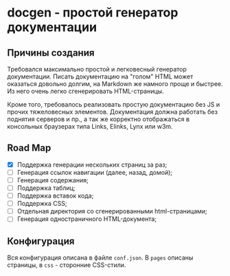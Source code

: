 # docgen - простой генератор документации

## Причины создания

Требовался максимально простой и легковесный генератор документации. Писать документацию на "голом" HTML может оказаться довольно долгим, на Markdown же намного проще и быстрее. Из него очень легко сгенерировать HTML-страницы.

Кроме того, требовалось реализовать простую документацию без JS и прочих тяжеловесных элементов. Документация должна работать без поднятия серверов и пр., а так же корректно отображаться в консольных браузерах типа Links, Elinks, Lynx или w3m.

## Road Map

- [X] Поддержка генерации нескольких страниц за раз;
- [ ] Генерация ссылок навигации (далее, назад, домой);
- [ ] Генерация содержания;
- [ ] Поддержка таблиц;
- [ ] Поддержка вставок кода;
- [ ] Поддержка CSS;
- [ ] Отдельная директория со сгенерированными html-страницами;
- [ ] Генерация одностраничного HTML-документа;

## Конфигурация

Вся конфигурация описана в файлe `conf.json`. В `pages` описаны страницы, в `css` - сторонние CSS-стили.
